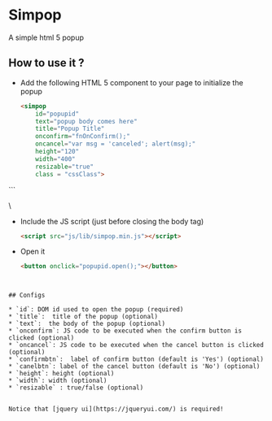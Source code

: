 # Simpop
A simple html 5 popup

## How to use it ? 

- Add the following HTML 5 component to your page to initialize the popup

  ```html
  <simpop 
      id="popupid" 
	  text="popup body comes here" 
	  title="Popup Title" 
	  onconfirm="fnOnConfirm();" 
	  oncancel="var msg = 'canceled'; alert(msg);" 
	  height="120" 
	  width="400" 
	  resizable="true" 
	  class = "cssClass">
</simpop>
```

  \

- Include the JS script (just before closing the body tag)
  ```html
  <script src="js/lib/simpop.min.js"></script>
   ```
  
- Open it
   ```html
  <button onclick="popupid.open();"></button>
```


## Configs

* `id`: DOM id used to open the popup (required)
* `title`:  title of the popup (optional)
* `text`:  the body of the popup (optional)
* `onconfirm`: JS code to be executed when the confirm button is clicked (optional)
* `oncancel`: JS code to be executed when the cancel button is clicked (optional)
* `confirmbtn`:  label of confirm button (default is 'Yes') (optional)
* `canelbtn`: label of the cancel button (default is 'No') (optional)
* `height`: height (optional)
* `width`: width (optional)
* `resizable` : true/false (optional)


Notice that [jquery ui](https://jqueryui.com/) is required!




